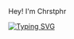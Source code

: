 Hey! I'm Chrstphr

[![Typing SVG](https://readme-typing-svg.demolab.com/?lines=A+Frontend+developer;A+Backend+Developer)](https://git.io/typing-svg)
<!---
Chrstphr9/Chrstphr9 is a ✨ special ✨ repository because its `README.md` (this file) appears on your GitHub profile.
You can click the Preview link to take a look at your changes.
--->
